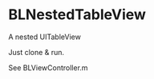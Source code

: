 BLNestedTableView
=================

A nested UITableView


Just clone & run.

See BLViewController.m

